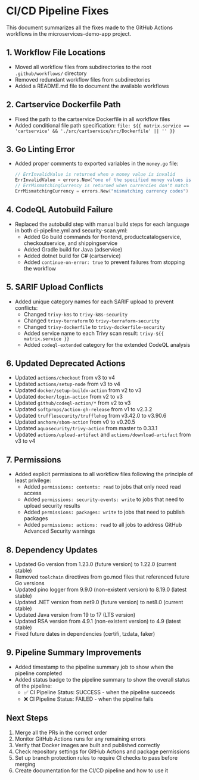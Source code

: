 # CI/CD Pipeline Fixes

This document summarizes all the fixes made to the GitHub Actions workflows in the microservices-demo-app project.

## 1. Workflow File Locations

- Moved all workflow files from subdirectories to the root `.github/workflows/` directory
- Removed redundant workflow files from subdirectories
- Added a README.md file to document the available workflows

## 2. Cartservice Dockerfile Path

- Fixed the path to the cartservice Dockerfile in all workflow files
- Added conditional file path specification: `file: ${{ matrix.service == 'cartservice' && './src/cartservice/src/Dockerfile' || '' }}`

## 3. Go Linting Error

- Added proper comments to exported variables in the `money.go` file:
  ```go
  // ErrInvalidValue is returned when a money value is invalid
  ErrInvalidValue = errors.New("one of the specified money values is invalid")
  // ErrMismatchingCurrency is returned when currencies don't match
  ErrMismatchingCurrency = errors.New("mismatching currency codes")
  ```

## 4. CodeQL Autobuild Failure

- Replaced the autobuild step with manual build steps for each language in both ci-pipeline.yml and security-scan.yml:
  - Added Go build commands for frontend, productcatalogservice, checkoutservice, and shippingservice
  - Added Gradle build for Java (adservice)
  - Added dotnet build for C# (cartservice)
  - Added `continue-on-error: true` to prevent failures from stopping the workflow

## 5. SARIF Upload Conflicts

- Added unique category names for each SARIF upload to prevent conflicts:
  - Changed `trivy-k8s` to `trivy-k8s-security`
  - Changed `trivy-terraform` to `trivy-terraform-security`
  - Changed `trivy-dockerfile` to `trivy-dockerfile-security`
  - Added service name to each Trivy scan result: `trivy-${{ matrix.service }}`
  - Added `codeql-extended` category for the extended CodeQL analysis

## 6. Updated Deprecated Actions

- Updated `actions/checkout` from v3 to v4
- Updated `actions/setup-node` from v3 to v4
- Updated `docker/setup-buildx-action` from v2 to v3
- Updated `docker/login-action` from v2 to v3
- Updated `github/codeql-action/*` from v2 to v3
- Updated `softprops/action-gh-release` from v1 to v2.3.2
- Updated `trufflesecurity/trufflehog` from v3.42.0 to v3.90.6
- Updated `anchore/sbom-action` from v0 to v0.20.5
- Updated `aquasecurity/trivy-action` from master to 0.33.1
- Updated `actions/upload-artifact` and `actions/download-artifact` from v3 to v4

## 7. Permissions

- Added explicit permissions to all workflow files following the principle of least privilege:
  - Added `permissions: contents: read` to jobs that only need read access
  - Added `permissions: security-events: write` to jobs that need to upload security results
  - Added `permissions: packages: write` to jobs that need to publish packages
  - Added `permissions: actions: read` to all jobs to address GitHub Advanced Security warnings

## 8. Dependency Updates

- Updated Go version from 1.23.0 (future version) to 1.22.0 (current stable)
- Removed `toolchain` directives from go.mod files that referenced future Go versions
- Updated pino logger from 9.9.0 (non-existent version) to 8.19.0 (latest stable)
- Updated .NET version from net9.0 (future version) to net8.0 (current stable)
- Updated Java version from 19 to 17 (LTS version)
- Updated RSA version from 4.9.1 (non-existent version) to 4.9 (latest stable)
- Fixed future dates in dependencies (certifi, tzdata, faker)

## 9. Pipeline Summary Improvements

- Added timestamp to the pipeline summary job to show when the pipeline completed
- Added status badge to the pipeline summary to show the overall status of the pipeline:
  - ✅ CI Pipeline Status: SUCCESS - when the pipeline succeeds
  - ❌ CI Pipeline Status: FAILED - when the pipeline fails

## Next Steps

1. Merge all the PRs in the correct order
2. Monitor GitHub Actions runs for any remaining errors
3. Verify that Docker images are built and published correctly
4. Check repository settings for GitHub Actions and package permissions
5. Set up branch protection rules to require CI checks to pass before merging
6. Create documentation for the CI/CD pipeline and how to use it